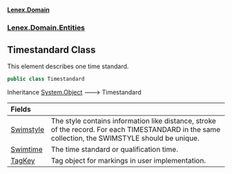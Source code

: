 #### [Lenex.Domain](index.md 'index')
### [Lenex.Domain.Entities](Lenex.Domain.Entities.md 'Lenex.Domain.Entities')

## Timestandard Class

This element describes one time standard.

```csharp
public class Timestandard
```

Inheritance [System.Object](https://docs.microsoft.com/en-us/dotnet/api/System.Object 'System.Object') &#129106; Timestandard

| Fields | |
| :--- | :--- |
| [Swimstyle](Lenex.Domain.Entities.Timestandard.Swimstyle.md 'Lenex.Domain.Entities.Timestandard.Swimstyle') | The style contains information like distance, stroke of the record. For each TIMESTANDARD in the same collection, the SWIMSTYLE should be unique. |
| [Swimtime](Lenex.Domain.Entities.Timestandard.Swimtime.md 'Lenex.Domain.Entities.Timestandard.Swimtime') | The time standard or qualification time. |
| [TagKey](Lenex.Domain.Entities.Timestandard.TagKey.md 'Lenex.Domain.Entities.Timestandard.TagKey') | Tag object for markings in user implementation. |
